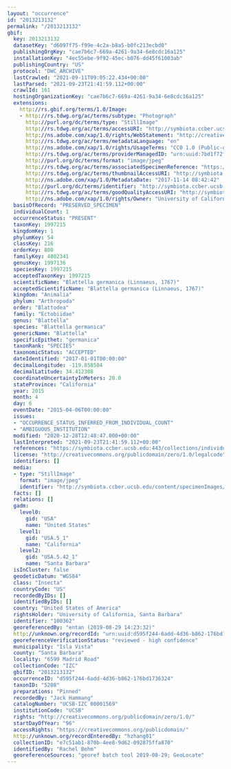 ```yaml
---
layout: "occurrence"
id: "2013213132"
permalink: "/2013213132"
gbif:
  key: 2013213132
  datasetKey: "d6097f75-f99e-4c2a-b8a5-b0fc213ecbd0"
  publishingOrgKey: "cae7b6c7-669a-4261-9a34-6e8cdc16a125"
  installationKey: "4ec55ebe-9f92-45ec-b076-dd45f61003ab"
  publishingCountry: "US"
  protocol: "DWC_ARCHIVE"
  lastCrawled: "2021-09-11T09:05:22.434+00:00"
  lastParsed: "2021-09-23T21:41:59.112+00:00"
  crawlId: 161
  hostingOrganizationKey: "cae7b6c7-669a-4261-9a34-6e8cdc16a125"
  extensions:
    http://rs.gbif.org/terms/1.0/Image:
    - http://rs.tdwg.org/ac/terms/subtype: "Photograph"
      http://purl.org/dc/terms/type: "StillImage"
      http://rs.tdwg.org/ac/terms/accessURI: "http://symbiota.ccber.ucsb.edu/content/specimenImages/UCSB_IZC/UCSB-IZC00001/UCSB-IZC_00001569_lg.jpg"
      http://ns.adobe.com/xap/1.0/rights/WebStatement: "http://creativecommons.org/publicdomain/zero/1.0/"
      http://rs.tdwg.org/ac/terms/metadataLanguage: "en"
      http://ns.adobe.com/xap/1.0/rights/UsageTerms: "CC0 1.0 (Public-domain)"
      http://rs.tdwg.org/ac/terms/providerManagedID: "urn:uuid:7bd1f72f-072a-4b3a-a42e-ba92ab1df66e"
      http://purl.org/dc/terms/format: "image/jpeg"
      http://rs.tdwg.org/ac/terms/associatedSpecimenReference: "https://symbiota.ccber.ucsb.edu:443/collections/individual/index.php?occid=100362"
      http://rs.tdwg.org/ac/terms/thumbnailAccessURI: "http://symbiota.ccber.ucsb.edu/content/specimenImages/UCSB_IZC/UCSB-IZC00001/UCSB-IZC_00001569_tn.jpg"
      http://ns.adobe.com/xap/1.0/MetadataDate: "2017-11-14 08:42:42"
      http://purl.org/dc/terms/identifier: "http://symbiota.ccber.ucsb.edu/content/specimenImages/UCSB_IZC/UCSB-IZC00001/UCSB-IZC_00001569_lg.jpg"
      http://rs.tdwg.org/ac/terms/goodQualityAccessURI: "http://symbiota.ccber.ucsb.edu/content/specimenImages/UCSB_IZC/UCSB-IZC00001/UCSB-IZC_00001569.jpg"
      http://ns.adobe.com/xap/1.0/rights/Owner: "University of California, Santa Barbara"
  basisOfRecord: "PRESERVED_SPECIMEN"
  individualCount: 1
  occurrenceStatus: "PRESENT"
  taxonKey: 1997215
  kingdomKey: 1
  phylumKey: 54
  classKey: 216
  orderKey: 800
  familyKey: 4802341
  genusKey: 1997136
  speciesKey: 1997215
  acceptedTaxonKey: 1997215
  scientificName: "Blattella germanica (Linnaeus, 1767)"
  acceptedScientificName: "Blattella germanica (Linnaeus, 1767)"
  kingdom: "Animalia"
  phylum: "Arthropoda"
  order: "Blattodea"
  family: "Ectobiidae"
  genus: "Blattella"
  species: "Blattella germanica"
  genericName: "Blattella"
  specificEpithet: "germanica"
  taxonRank: "SPECIES"
  taxonomicStatus: "ACCEPTED"
  dateIdentified: "2017-01-01T00:00:00"
  decimalLongitude: -119.858504
  decimalLatitude: 34.412308
  coordinateUncertaintyInMeters: 20.0
  stateProvince: "California"
  year: 2015
  month: 4
  day: 6
  eventDate: "2015-04-06T00:00:00"
  issues:
  - "OCCURRENCE_STATUS_INFERRED_FROM_INDIVIDUAL_COUNT"
  - "AMBIGUOUS_INSTITUTION"
  modified: "2020-12-28T12:48:47.000+00:00"
  lastInterpreted: "2021-09-23T21:41:59.112+00:00"
  references: "https://symbiota.ccber.ucsb.edu:443/collections/individual/index.php?occid=100362"
  license: "http://creativecommons.org/publicdomain/zero/1.0/legalcode"
  identifiers: []
  media:
  - type: "StillImage"
    format: "image/jpeg"
    identifier: "http://symbiota.ccber.ucsb.edu/content/specimenImages/UCSB_IZC/UCSB-IZC00001/UCSB-IZC_00001569_lg.jpg"
  facts: []
  relations: []
  gadm:
    level0:
      gid: "USA"
      name: "United States"
    level1:
      gid: "USA.5_1"
      name: "California"
    level2:
      gid: "USA.5.42_1"
      name: "Santa Barbara"
  isInCluster: false
  geodeticDatum: "WGS84"
  class: "Insecta"
  countryCode: "US"
  recordedByIDs: []
  identifiedByIDs: []
  country: "United States of America"
  rightsHolder: "University of California, Santa Barbara"
  identifier: "100362"
  georeferencedBy: "entan (2019-08-29 14:23:32)"
  http://unknown.org/recordId: "urn:uuid:d595f244-6add-4d36-b862-176bd1736324"
  georeferenceVerificationStatus: "reviewed - high confidence"
  municipality: "Isla Vista"
  county: "Santa Barbara"
  locality: "6599 Madrid Road"
  collectionCode: "IZC"
  gbifID: "2013213132"
  occurrenceID: "d595f244-6add-4d36-b862-176bd1736324"
  taxonID: "5208"
  preparations: "Pinned"
  recordedBy: "Jack Hammang"
  catalogNumber: "UCSB-IZC 00001569"
  institutionCode: "UCSB"
  rights: "http://creativecommons.org/publicdomain/zero/1.0/"
  startDayOfYear: "96"
  accessRights: "https://creativecommons.org/publicdomain/"
  http://unknown.org/recordEnteredBy: "hzhang01"
  collectionID: "e7c51ab1-870b-4ee8-9d62-092875ffa870"
  identifiedBy: "Rachel Behm"
  georeferenceSources: "georef batch tool 2019-08-29; GeoLocate"
---
```

